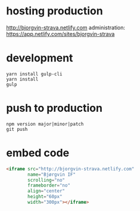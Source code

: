 # hosting production
http://bjorgvin-strava.netlify.com
administration: https://app.netlify.com/sites/bjorgvin-strava

# development
```shell
yarn install gulp-cli
yarn install
gulp
```

# push to production
```
npm version major|minor|patch
git push
```

# embed code
```html
<iframe src="http://bjorgvin-strava.netlify.com" 
        name="Bjørgvin IF" 
        scrolling="no" 
        frameborder="no" 
        align="center" 
        height="60px" 
        width="300px"></iframe>
```